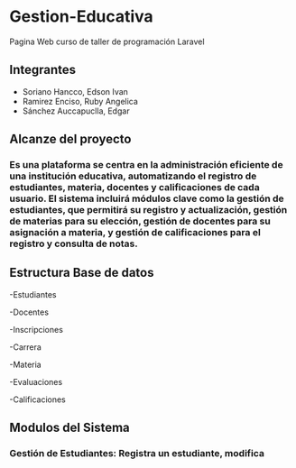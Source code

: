 <h1>Gestion-Educativa</h1>
 Pagina Web curso de taller de programación Laravel
<h2>Integrantes</h2>

- Soriano Hancco, Edson Ivan
- Ramirez Enciso, Ruby Angelica
- Sánchez Auccapuclla, Edgar
<h2>Alcanze del proyecto</h2>
<h3>Es una plataforma se centra en la administración eficiente de una institución educativa, automatizando el registro de estudiantes, materia, docentes y calificaciones de cada usuario.
El sistema incluirá módulos clave como la gestión de estudiantes, que permitirá su registro y actualización, gestión de materias para su elección, gestión de docentes para su asignación a materia, y gestión de calificaciones para el registro y consulta de notas.</h3>

<h2>Estructura Base de datos</h2>

-Estudiantes

-Docentes

-Inscripciones

-Carrera

-Materia

-Evaluaciones

-Calificaciones

<h2>Modulos del Sistema</h2>
<h3>Gestión de Estudiantes: Registra un estudiante, modifica</h3>
